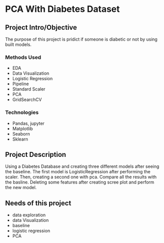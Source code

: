 # PCA With Diabetes Dataset

## Project Intro/Objective

The purpose of this project is pridict if someone is diabetic or not by using built models.

### Methods Used
* EDA
* Data Visualization
* Logistic Regression
* Pipeline
* Standard Scaler
* PCA
* GridSearchCV

### Technologies
* Pandas, jupyter
* Matplotlib
* Seaborn
* Sklearn

## Project Description

Using a Diabetes Database and creating three different models after seeing the baseline. The first model is LogisticRegression after performing the scaler. Then, 
creating a second one with pca. Compare all the results with the basline. Deleting some features after creating scree plot and perform the new model.

## Needs of this project

- data exploration
- data Visualization
- baseline
- logistic regression
- PCA
